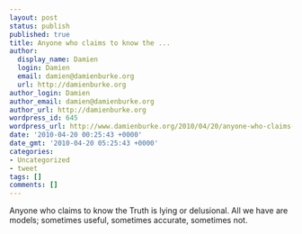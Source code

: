 ```yaml
---
layout: post
status: publish
published: true
title: Anyone who claims to know the ...
author:
  display_name: Damien
  login: Damien
  email: damien@damienburke.org
  url: http://damienburke.org
author_login: Damien
author_email: damien@damienburke.org
author_url: http://damienburke.org
wordpress_id: 645
wordpress_url: http://www.damienburke.org/2010/04/20/anyone-who-claims-to-know-the/
date: '2010-04-20 00:25:43 +0000'
date_gmt: '2010-04-20 05:25:43 +0000'
categories:
- Uncategorized
- tweet
tags: []
comments: []
---
```

<p>Anyone who claims to know the Truth is lying or delusional. All we have are models; sometimes useful, sometimes accurate, sometimes not.</p>
